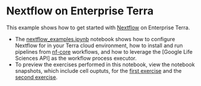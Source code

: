 # Nextflow on Enterprise Terra

This example shows how to get started with [Nextflow](https://www.nextflow.io) on Enterprise Terra.

- The [nextflow_examples.ipynb](./nextflow_examples.ipynb) notebook shows how to configure Nextflow for in your Terra cloud environment, how to install and run pipelines from [nf-core](https://nf-co.re/rnaseq) workflows, and how to leverage the [Google Life Sciences API] as the workflow process executor.
- To preview the exercises performed in this notebook, view the notebook snapshots, which include cell ouptuts, for the [first exercise](https://terra-preprod-ui-terra.api.verily.com/workspaces/getting-started-with-workflows-workspace/resources/21ffa484-75b9-46ff-b70d-6ebeb2962eb2/notebook_snapshots/nextflow_examples_first_exercise_fully_executed.html) and the [second exercise](https://terra-preprod-ui-terra.api.verily.com/workspaces/getting-started-with-workflows-workspace/resources/eebc2df6-fc9d-491e-874c-b87dbd3a68e1/notebook_snapshots/nextflow_examples_second_exercise_fully_executed.html). 